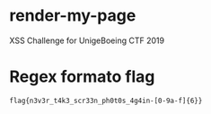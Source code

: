 # render-my-page
XSS Challenge for UnigeBoeing CTF 2019

# Regex formato flag
```flag{n3v3r_t4k3_scr33n_ph0t0s_4g4in-[0-9a-f]{6}}```